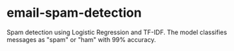 # email-spam-detection
Spam detection using Logistic Regression and TF-IDF. The model classifies messages as "spam" or "ham" with 99% accuracy.
